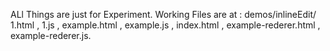 ALl Things are just for Experiment.
Working Files are at : demos/inlineEdit/
1.html , 
1.js , 
example.html , 
example.js , 
index.html , 
example-rederer.html , 
example-rederer.js.

